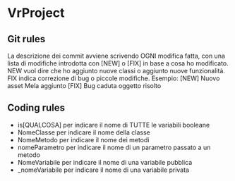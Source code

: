 # VrProject

## Git rules
La descrizione dei commit avviene scrivendo OGNI modifica fatta, con una lista di modifiche introdotta con [NEW] o [FIX] in base a cosa ho modificato. NEW vuol dire che ho aggiunto nuove classi o aggiunto nuove funzionalità. FIX indica correzione di bug o piccole modifiche.
Esempio: 
[NEW] Nuovo asset Mela aggiunto
[FIX] Bug caduta oggetto risolto

## Coding rules
- is[QUALCOSA] per indicare il nome di TUTTE le variabili booleane
- NomeClasse per indicare il nome della classe
- NomeMetodo per indicare il nome dei metodi
- nomeParametro per indicare il nome di un parametro passato a un metodo
- NomeVariabile per indicare il nome di una variabile pubblica
- _nomeVariabile per indicare il nome di una variabile privata

